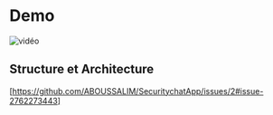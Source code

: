 # Demo
![vidéo ](https://github.com/ABOUSSALIM/SecuritychatApp/issues/1#issue-2762271871)

## Structure et Architecture
[https://github.com/ABOUSSALIM/SecuritychatApp/issues/2#issue-2762273443]

